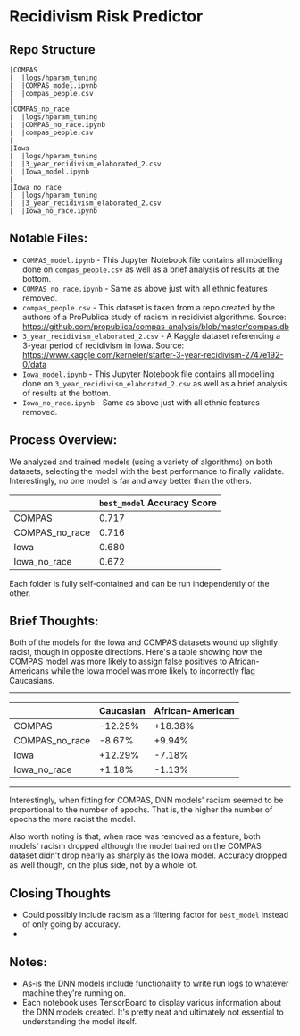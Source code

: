 # Recidivism Risk Predictor 

## Repo Structure
```
|COMPAS
|  |logs/hparam_tuning
|  |COMPAS_model.ipynb
|  |compas_people.csv
|
|COMPAS_no_race
|  |logs/hparam_tuning
|  |COMPAS_no_race.ipynb
|  |compas_people.csv
|
|Iowa
|  |logs/hparam_tuning
|  |3_year_recidivism_elaborated_2.csv
|  |Iowa_model.ipynb
|
|Iowa_no_race
|  |logs/hparam_tuning
|  |3_year_recidivism_elaborated_2.csv
|  |Iowa_no_race.ipynb
```

## Notable Files:
- `COMPAS_model.ipynb` - This Jupyter Notebook file contains all modelling done on `compas_people.csv` as well as a brief analysis of results at the bottom.
- `COMPAS_no_race.ipynb` - Same as above just with all ethnic features removed.
- `compas_people.csv` - This dataset is taken from a repo created by the authors of a ProPublica study of racism in recidivist algorithms. Source: https://github.com/propublica/compas-analysis/blob/master/compas.db
- `3_year_recidivism_elaborated_2.csv` - A Kaggle dataset referencing a 3-year period of recidivism in Iowa. Source: https://www.kaggle.com/kerneler/starter-3-year-recidivism-2747e192-0/data
- `Iowa_model.ipynb` - This Jupyter Notebook file contains all modelling done on `3_year_recidivism_elaborated_2.csv` as well as a brief analysis of results at the bottom.
- `Iowa_no_race.ipynb` - Same as above just with all ethnic features removed.

## Process Overview:
We analyzed and trained models (using a variety of algorithms) on both datasets, selecting the model with the best performance to finally validate. Interestingly, no one model is far and away better than the others.

|  | `best_model` Accuracy Score |
|--|--|
| COMPAS | 0.717 |
| COMPAS_no_race | 0.716 |
| Iowa | 0.680 |
| Iowa_no_race | 0.672 |

Each folder is fully self-contained and can be run independently of the other.

## Brief Thoughts:
Both of the models for the Iowa and COMPAS datasets wound up slightly racist, though in opposite directions. Here's a table showing how the COMPAS model was more likely to assign false positives to African-Americans while the Iowa model was more likely to incorrectly flag Caucasians.
___

|  | Caucasian | African-American |
|--|--|--|
| COMPAS | -12.25% | +18.38% |
| COMPAS_no_race | -8.67% | +9.94% |
| Iowa | +12.29% | -7.18% |
| Iowa_no_race | +1.18% | -1.13% |

___

Interestingly, when fitting for COMPAS, DNN models' racism seemed to be proportional to the number of epochs. That is, the higher the number of epochs the more racist the model.

Also worth noting is that, when race was removed as a feature, both models' racism dropped although the model trained on the COMPAS dataset didn't drop nearly as sharply as the Iowa model. Accuracy dropped as well though, on the plus side, not by a whole lot.

## Closing Thoughts
- Could possibly include racism as a filtering factor for `best_model` instead of only going by accuracy.
- 

## Notes:
- As-is the DNN models include functionality to write run logs to whatever machine they're running on.
- Each notebook uses TensorBoard to display various information about the DNN models created. It's pretty neat and ultimately not essential to understanding the model itself.
